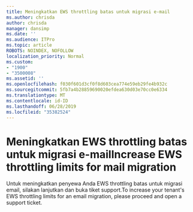 ```yaml
---
title: Meningkatkan EWS throttling batas untuk migrasi e-mail
ms.author: chrisda
author: chrisda
manager: dansimp
ms.date: ''
ms.audience: ITPro
ms.topic: article
ROBOTS: NOINDEX, NOFOLLOW
localization_priority: Normal
ms.custom:
- "1900"
- "3500008"
ms.assetid: ''
ms.openlocfilehash: f030f601d3cf0f8d603cea774e59eb29fe4b932c
ms.sourcegitcommit: 5fb7a4b28859690020efdea630d03e70cc0e6334
ms.translationtype: MT
ms.contentlocale: id-ID
ms.lasthandoff: 06/28/2019
ms.locfileid: "35382524"
---
```

# <a name="increase-ews-throttling-limits-for-mail-migration"></a><span data-ttu-id="c7fe7-102">Meningkatkan EWS throttling batas untuk migrasi e-mail</span><span class="sxs-lookup"><span data-stu-id="c7fe7-102">Increase EWS throttling limits for mail migration</span></span>

<span data-ttu-id="c7fe7-103">Untuk meningkatkan penyewa Anda EWS throttling batas untuk migrasi email, silakan lanjutkan dan buka tiket support.</span><span class="sxs-lookup"><span data-stu-id="c7fe7-103">To increase your tenant's EWS throttling limits for an email migration, please proceed and open a support ticket.</span></span>
